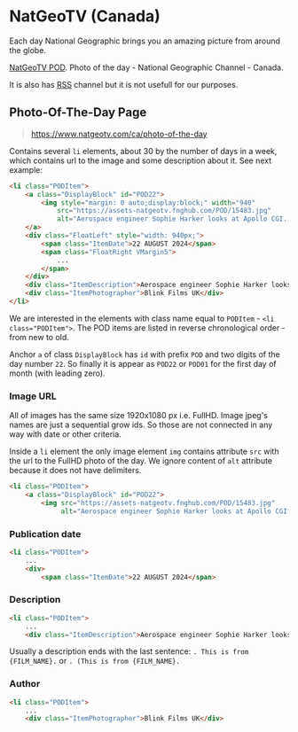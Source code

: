 # NatGeoTV (Canada)

Each day National Geographic brings you an amazing picture from around the globe.

[NatGeoTV POD](https://www.natgeotv.com/ca/photo-of-the-day). Photo of the day - National Geographic Channel - Canada.

It is also has [RSS](https://feeds.feedburner.com/natgeotv/ca/featured/POD) channel but it is not usefull for our purposes.

## Photo-Of-The-Day Page

> https://www.natgeotv.com/ca/photo-of-the-day

Contains several `li` elements, about 30 by the number of days in a week, which contains url to the image and some description about it. See next example:

```html
<li class="PODItem">
    <a class="DisplayBlock" id="POD22">
        <img style="margin: 0 auto;display:block;" width="940" 
            src="https://assets-natgeotv.fnghub.com/POD/15483.jpg" 
            alt="Aerospace engineer Sophie Harker looks at Apollo CGI. This is from Disaster Autopsy. [Photo of the day - August 2024]" />
    </a>
    <div class="FloatLeft" style="width: 940px;">
        <span class="ItemDate">22 AUGUST 2024</span>
        <span class="FloatRight VMargin5">
            ...
        </span>
    </div>
    <div class="ItemDescription">Aerospace engineer Sophie Harker looks at Apollo CGI. This is from Disaster Autopsy.</div>
    <div class="ItemPhotographer">Blink Films UK</div>
</li>
```

We are interested in the elements with class name equal to `PODItem` - `<li class="PODItem">`. The POD items are listed in reverse chronological order - from new to old.

Anchor `a` of class `DisplayBlock` has `id` with prefix `POD` and two digits of the day number `22`. So finally it is appear as `POD22` or `POD01` for the first day of month (with leading zero).

### Image URL

All of images has the same size 1920x1080 px i.e. FullHD. Image jpeg's names are just a sequential grow ids. So those are not connected in any way with date or other criteria.

Inside a `li` element the only image element `img` contains attribute `src` with the url to the FullHD photo of the day. We ignore content of `alt` attribute because it does not have delimiters.

```html
<li class="PODItem">
    <a class="DisplayBlock" id="POD22">
        <img src="https://assets-natgeotv.fnghub.com/POD/15483.jpg"
             alt="Aerospace engineer Sophie Harker looks at Apollo CGI. This is from Disaster Autopsy. [Photo of the day - August 2024]" />
```

### Publication date

```html
<li class="PODItem">
    ...
    <div>
        <span class="ItemDate">22 AUGUST 2024</span>
```

### Description

```html
<li class="PODItem">
    ...
    <div class="ItemDescription">Aerospace engineer Sophie Harker looks at Apollo CGI. This is from Disaster Autopsy.</div>
```

Usually a description ends with the last sentence: `. This is from {FILM_NAME}.` or `. (This is from {FILM_NAME}.`

### Author

```html
<li class="PODItem">
    ...
    <div class="ItemPhotographer">Blink Films UK</div>
```
